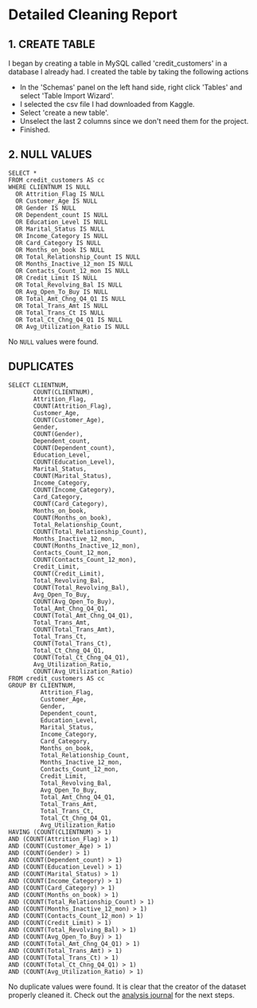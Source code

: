 # Detailed Cleaning Report

## 1. CREATE TABLE
I began by creating a table in MySQL called 'credit_customers' in a database I already had. I created the table by taking the following actions
- In the 'Schemas' panel on the left hand side, right click 'Tables' and select 'Table Import Wizard'.
- I selected the csv file I had downloaded from Kaggle.
- Select 'create a new table'.
- Unselect the last 2 columns since we don't need them for the project.
- Finished.

## 2. NULL VALUES
```
SELECT *
FROM credit_customers AS cc
WHERE CLIENTNUM IS NULL
  OR Attrition_Flag IS NULL
  OR Customer_Age IS NULL
  OR Gender IS NULL
  OR Dependent_count IS NULL
  OR Education_Level IS NULL
  OR Marital_Status IS NULL
  OR Income_Category IS NULL
  OR Card_Category IS NULL
  OR Months_on_book IS NULL
  OR Total_Relationship_Count IS NULL
  OR Months_Inactive_12_mon IS NULL
  OR Contacts_Count_12_mon IS NULL
  OR Credit_Limit IS NULL
  OR Total_Revolving_Bal IS NULL
  OR Avg_Open_To_Buy IS NULL
  OR Total_Amt_Chng_Q4_Q1 IS NULL
  OR Total_Trans_Amt IS NULL
  OR Total_Trans_Ct IS NULL
  OR Total_Ct_Chng_Q4_Q1 IS NULL
  OR Avg_Utilization_Ratio IS NULL
```
No ```NULL``` values were found.

## DUPLICATES
```
SELECT CLIENTNUM,
       COUNT(CLIENTNUM),
       Attrition_Flag,
       COUNT(Attrition_Flag),
       Customer_Age,
       COUNT(Customer_Age),
       Gender,
       COUNT(Gender),
       Dependent_count,
       COUNT(Dependent_count),
       Education_Level,
       COUNT(Education_Level),
       Marital_Status,
       COUNT(Marital_Status),
       Income_Category,
       COUNT(Income_Category),
       Card_Category,
       COUNT(Card_Category),
       Months_on_book,
       COUNT(Months_on_book),
       Total_Relationship_Count,
       COUNT(Total_Relationship_Count),
       Months_Inactive_12_mon,
       COUNT(Months_Inactive_12_mon),
       Contacts_Count_12_mon,
       COUNT(Contacts_Count_12_mon),
       Credit_Limit,
       COUNT(Credit_Limit),
       Total_Revolving_Bal,
       COUNT(Total_Revolving_Bal),
       Avg_Open_To_Buy,
       COUNT(Avg_Open_To_Buy),
       Total_Amt_Chng_Q4_Q1,
       COUNT(Total_Amt_Chng_Q4_Q1),
       Total_Trans_Amt,
       COUNT(Total_Trans_Amt),
       Total_Trans_Ct,
       COUNT(Total_Trans_Ct),
       Total_Ct_Chng_Q4_Q1,
       COUNT(Total_Ct_Chng_Q4_Q1),
       Avg_Utilization_Ratio,
       COUNT(Avg_Utilization_Ratio)
FROM credit_customers AS cc
GROUP BY CLIENTNUM,
         Attrition_Flag,
         Customer_Age,
         Gender,
         Dependent_count,
         Education_Level,
         Marital_Status,
         Income_Category,
         Card_Category,
         Months_on_book,
         Total_Relationship_Count,
         Months_Inactive_12_mon,
         Contacts_Count_12_mon,
         Credit_Limit,
         Total_Revolving_Bal,
         Avg_Open_To_Buy,
         Total_Amt_Chng_Q4_Q1,
         Total_Trans_Amt,
         Total_Trans_Ct,
         Total_Ct_Chng_Q4_Q1,
         Avg_Utilization_Ratio
HAVING (COUNT(CLIENTNUM) > 1)
AND (COUNT(Attrition_Flag) > 1)
AND (COUNT(Customer_Age) > 1)
AND (COUNT(Gender) > 1)
AND (COUNT(Dependent_count) > 1)
AND (COUNT(Education_Level) > 1)
AND (COUNT(Marital_Status) > 1)
AND (COUNT(Income_Category) > 1)
AND (COUNT(Card_Category) > 1)
AND (COUNT(Months_on_book) > 1)
AND (COUNT(Total_Relationship_Count) > 1)
AND (COUNT(Months_Inactive_12_mon) > 1)
AND (COUNT(Contacts_Count_12_mon) > 1)
AND (COUNT(Credit_Limit) > 1)
AND (COUNT(Total_Revolving_Bal) > 1)
AND (COUNT(Avg_Open_To_Buy) > 1)
AND (COUNT(Total_Amt_Chng_Q4_Q1) > 1)
AND (COUNT(Total_Trans_Amt) > 1)
AND (COUNT(Total_Trans_Ct) > 1)
AND (COUNT(Total_Ct_Chng_Q4_Q1) > 1)
AND (COUNT(Avg_Utilization_Ratio) > 1)
```
No duplicate values were found. It is clear that the creator of the dataset properly cleaned it. Check out the [analysis journal](https://github.com/ToeKnee013/Credit-Card-Analysis/blob/main/Analysis%20Journal.md) for the next steps.
